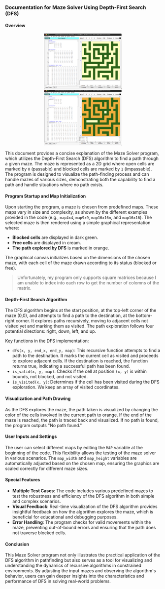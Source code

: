 ### Documentation for Maze Solver Using Depth-First Search (DFS)

#### Overview

<p align="center">
  <img src="./images/maze16x16unsolved.png" alt="First Image" style="width: 50%;"/>
  <img src="./images/maze16x16solved.png" alt="Second Image" style="width: 50%;"/>
</p>

This document provides a concise explanation of the Maze Solver program, which utilizes the Depth-First Search (DFS) algorithm to find a path through a given maze. The maze is represented as a 2D grid where open cells are marked by `0` (passable) and blocked cells are marked by `1` (impassable). The program is designed to visualize the path-finding process and can handle mazes of various sizes, demonstrating both the capability to find a path and handle situations where no path exists.

#### Program Startup and Map Initialization

Upon starting the program, a maze is chosen from predefined maps. These maps vary in size and complexity, as shown by the different examples provided in the code (e.g., `map4x4`, `map9x9`, `map16x16n`, and `map16x16`). The selected maze is then rendered using a simple graphical representation where:

- **Blocked cells** are displayed in dark green.
- **Free cells** are displayed in cream.
- **The path explored by DFS** is marked in orange.

The graphical canvas initializes based on the dimensions of the chosen maze, with each cell of the maze drawn according to its status (blocked or free).

> Unfortunately, my program only supports square matrices because I am unable to index into each row to get the number of colomns of the matrix.

#### Depth-First Search Algorithm

The DFS algorithm begins at the start position, at the top-left corner of the maze (0,0), and attempts to find a path to the destination, at the bottom-right corner. It explores paths recursively, moving to adjacent cells not visited yet and marking them as visited. The path exploration follows four potential directions: right, down, left, and up.

Key functions in the DFS implementation:

- `dfs(x, y, end_x, end_y, map)`: This recursive function attempts to find a path to the destination. It marks the current cell as visited and proceeds to explore adjacent cells. If the destination is reached, the function returns true, indicating a successful path has been found.
- `is_valid(x, y, map)`: Checks if the cell at position `(x, y)` is within bounds, not blocked, and not visited.
- `is_visited(x, y)`: Determines if the cell has been visited during the DFS exploration. We keep an array of visited coordinates.

#### Visualization and Path Drawing

As the DFS explores the maze, the path taken is visualized by changing the color of the cells involved in the current path to orange. If the end of the maze is reached, the path is traced back and visualized. If no path is found, the program outputs "No path found."

#### User Inputs and Settings

The user can select different maps by editing the `MAP` variable at the beginning of the code. This flexibility allows the testing of the maze solver in various scenarios. The `map_width` and `map_height` variables are automatically adjusted based on the chosen map, ensuring the graphics are scaled correctly for different maze sizes.

#### Special Features

- **Multiple Test Cases**: The code includes various predefined mazes to test the robustness and efficiency of the DFS algorithm in both simple and complex scenarios.
- **Visual Feedback**: Real-time visualization of the DFS algorithm provides insightful feedback on how the algorithm explores the maze, which is beneficial for educational and debugging purposes.
- **Error Handling**: The program checks for valid movements within the maze, preventing out-of-bound errors and ensuring that the path does not traverse blocked cells.

#### Conclusion

This Maze Solver program not only illustrates the practical application of the DFS algorithm in pathfinding but also serves as a tool for visualizing and understanding the dynamics of recursive algorithms in constrained environments. By adjusting the input mazes and observing the algorithm's behavior, users can gain deeper insights into the characteristics and performance of DFS in solving real-world problems.
